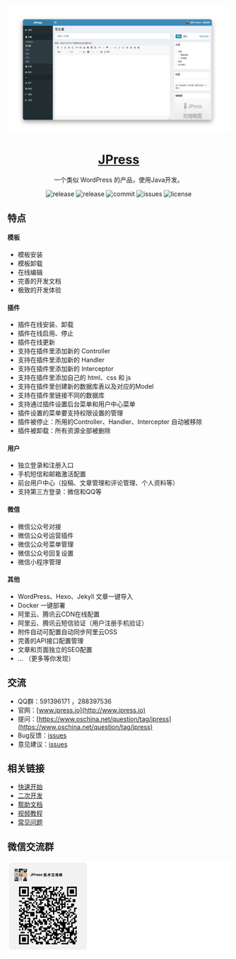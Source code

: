 ![](./doc/images/screenshot.png)


<h1 align="center"><a href="http://www.jpress.io" target="_blank"> JPress </a></h1>

<p align="center">
一个类似 WordPress 的产品，使用Java开发。
</p>


<p align="center">
<img alt="release" src="https://img.shields.io/github/release/JpressProjects/jpress.svg?style=flat-square"/>

<img alt="release" src="https://img.shields.io/github/release-date/JpressProjects/jpress.svg?style=flat-square"/>

<img alt="commit" src="https://img.shields.io/github/last-commit/JpressProjects/jpress.svg?style=flat-square"/>

<img alt="issues" src="https://img.shields.io/github/issues-closed/JpressProjects/jpress.svg?style=flat-square"/>


<img alt="license" src="https://img.shields.io/github/license/JpressProjects/jpress.svg?style=flat-square"/>
</p>

## 特点

#### 模板

- 模板安装
- 模板卸载
- 在线编辑
- 完善的开发文档
- 极致的开发体验

#### 插件

- 插件在线安装、卸载
- 插件在线启用、停止
- 插件在线更新
- 支持在插件里添加新的 Controller
- 支持在插件里添加新的 Handler
- 支持在插件里添加新的 Interceptor
- 支持在插件里添加自己的 html、css 和 js
- 支持在插件里创建新的数据库表以及对应的Model
- 支持在插件里链接不同的数据库
- 支持通过插件设置后台菜单和用户中心菜单
- 插件设置的菜单要支持权限设置的管理
- 插件被停止：所用的Controller、Handler、Intercepter 自动被移除
- 插件被卸载：所有资源全部被删除


#### 用户

- 独立登录和注册入口
- 手机短信和邮箱激活配置
- 前台用户中心（投稿、文章管理和评论管理、个人资料等）
- 支持第三方登录：微信和QQ等

#### 微信

- 微信公众号对接
- 微信公众号运营插件
- 微信公众号菜单管理
- 微信公众号回复设置
- 微信小程序管理

#### 其他

- WordPress、Hexo、Jekyll 文章一键导入
- Docker 一键部署
- 阿里云、腾讯云CDN在线配置
- 阿里云、腾讯云短信验证（用户注册手机验证）
- 附件自动可配置自动同步阿里云OSS
- 完善的API接口配置管理
- 文章和页面独立的SEO配置
- ... （更多等你发现）


## 交流

- QQ群：591396171 ，288397536
- 官网：[www.jpress.io](http://www.jpress.io)
- 提问：[https://www.oschina.net/question/tag/jpress](https://www.oschina.net/question/tag/jpress)
- Bug反馈：[issues](./issues)
- 意见建议：[issues](./issues)

## 相关链接

- [快速开始](./doc/readme.md)
- [二次开发](./doc/readme.md)
- [帮助文档](./doc/readme.md)
- [视频教程](./doc/videos.md)
- [常见问题](./doc/readme.md)

## 微信交流群

![](./doc/images/jpress-wechat-group.png)



